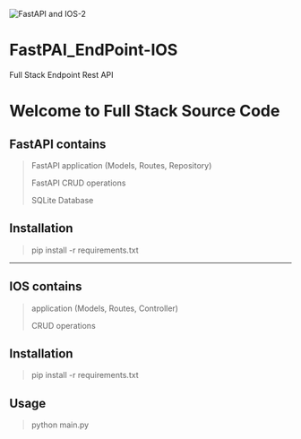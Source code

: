 

![FastAPI and IOS-2](https://github.com/mbosoft/FastPAI_EndPoint-IOS/assets/35449529/301d6fc3-3af2-45db-87bb-1f1b7c48dfb9)


# FastPAI_EndPoint-IOS
Full Stack Endpoint Rest API 

# Welcome to Full Stack Source Code 


## FastAPI contains
> FastAPI application (Models, Routes, Repository)
> 
> FastAPI CRUD operations 
> 
> SQLite Database
> 
## Installation
> pip install -r requirements.txt



----------------------------------------------------


## IOS contains
>  application (Models, Routes, Controller)
> 
>  CRUD operations 
> 


## Installation
> pip install -r requirements.txt


## Usage
> python main.py
